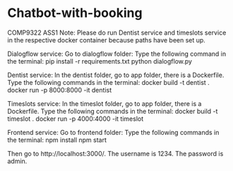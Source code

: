 # Chatbot-with-booking
COMP9322 ASS1
Note: Please do run Dentist service and timeslots service in the respective docker container because
paths have been set up.

Dialogflow service:
Go to dialogflow folder:
Type the following command in the terminal:
pip install -r requirements.txt python dialogflow.py

Dentist service:
In the dentist folder, go to app folder, there is a Dockerfile.
Type the following commands in the terminal:
docker build -t dentist .
docker run -p 8000:8000 -it dentist

Timeslots service:
In the timeslot folder, go to app folder, there is a Dockerfile.
Type the following commands in the terminal:
docker build -t timeslot .
docker run -p 4000:4000 -it timeslot

Frontend service:
Go to frontend folder:
Type the following commands in the terminal:
npm install npm start

Then go to http://localhost:3000/. The username is 1234. The password is admin.
